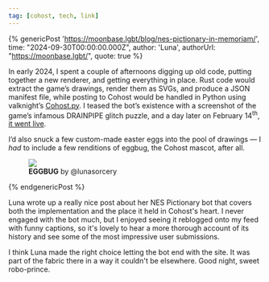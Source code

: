 ```yaml
---
tag: [cohost, tech, link]
---
```


{% genericPost 'https://moonbase.lgbt/blog/nes-pictionary-in-memoriam/',
    time: "2024-09-30T00:00:00.000Z",
    author: 'Luna',
    authorUrl: "https://moonbase.lgbt/",
    quote: true %}
  <p>In early 2024, I spent a couple of afternoons digging up old code, putting together a new renderer, and getting everything in place. Rust code would extract the game’s drawings, render them as SVGs, and produce a JSON manifest file, while posting to Cohost would be handled in Python using valknight’s <a href="https://github.com/valknight/Cohost.py" target="_blank">Cohost.py</a>. I teased the bot’s existence with a screenshot of the game’s infamous DRAINPIPE glitch puzzle, and a day later on February 14<sup>th</sup>, <a href="https://cohost.org/lunasorcery/post/4473845-span-style-font-si" target="_blank">it went live</a>.</p>
  <p>I’d also snuck a few custom-made easter eggs into the pool of drawings — I <em>had</em> to include a few renditions of eggbug, the Cohost mascot, after all.</p>
  <figure style="width:288px">
  <img src="https://tiredand.gay/nes-pictionary-gallery/data/E0000001-EGGBUG.svg">
  <figcaption><strong>EGGBUG</strong> by @lunasorcery</figcaption>
</figure>
{% endgenericPost %}

Luna wrote up a really nice post about her NES Pictionary bot that covers both
the implementation and the place it held in Cohost's heart. I never engaged with
the bot much, but I enjoyed seeing it reblogged onto my feed with funny
captions, so it's lovely to hear a more thorough account of its history and see
some of the most impressive user submissions.

I think Luna made the right choice letting the bot end with the site. It was
part of the fabric there in a way it couldn't be elsewhere. Good night, sweet
robo-prince.
